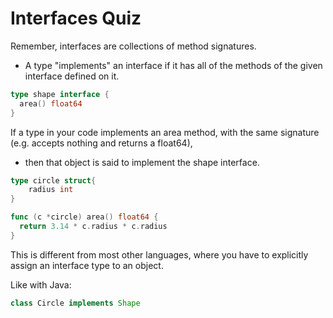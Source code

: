 # Interfaces Quiz

Remember, interfaces are collections of method signatures.

- A type "implements" an interface if it has all of the methods of the given interface defined on it.

```go
type shape interface {
  area() float64
}
```

If a type in your code implements an area method, with the same signature (e.g. accepts nothing and returns a float64),

- then that object is said to implement the shape interface.

```go
type circle struct{
	radius int
}

func (c *circle) area() float64 {
  return 3.14 * c.radius * c.radius
}
```

This is different from most other languages, where you have to explicitly assign an interface type to an object.

Like with Java:

```java
class Circle implements Shape
```
